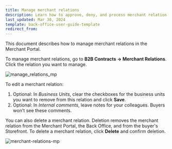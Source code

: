 ```yaml
---
title: Manage merchant relations
description: Learn how to approve, deny, and process merchant relation requests in the Merchant Portal
last_updated: Mar 30, 2024
template: back-office-user-guide-template
redirect_from:
---
```


This document describes how to manage merchant relations in the Merchant Portal.

To manage merchant relations, go to **B2B Contracts -> Merchant Relations**. Click the relation you want to manage.

![manage_relations_mp](https://spryker.s3.eu-central-1.amazonaws.com/docs/pbc/all/merchant-management/merchant-relations-in-merchant-portal/manage-merchant-relations/merchant-relations-mp.png)

To edit a merchant relation:

1. Optional: In *Business Units*, clear the checkboxes for the business units you want to remove from this relation and click **Save**.
2. Optional: In *Internal comments*, leave notes for your colleagues. Buyers won't see these comments.

You can also delete a merchant relation. Deletion removes the merchant relation from the Merchant Portal, the Back Office, and from the buyer's Storefront. To delete a merchant relation, click **Delete** and confirm deletion.

![merchant-relations-mp](https://spryker.s3.eu-central-1.amazonaws.com/docs/pbc/all/merchant-management/merchant-relations-in-merchant-portal/manage-merchant-relations/mp-relation-details.png)
